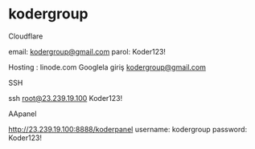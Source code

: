 # kodergroup

Cloudflare

email: kodergroup@gmail.com
parol: Koder123!

Hosting : linode.com
Googlela giriş kodergroup@gmail.com


SSH
	
ssh root@23.239.19.100
Koder123!

AApanel

http://23.239.19.100:8888/koderpanel
username: kodergroup
password: Koder123!
